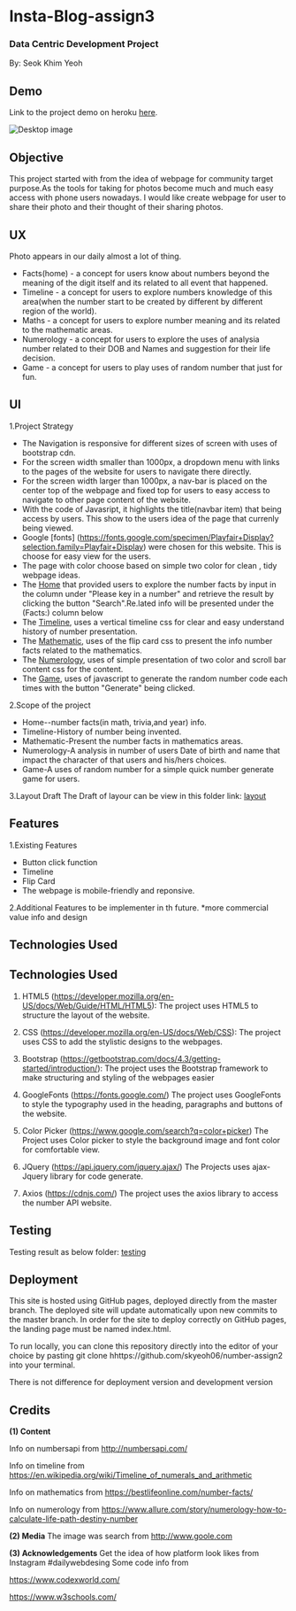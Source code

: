 
# **Insta-Blog-assign3**

### Data Centric Development Project

By: Seok Khim Yeoh

## **Demo**

Link to the project demo on heroku [here](https://insta-blogs.herokuapp.com/).

![Desktop image](https://github.com/skyeoh06/assign3-insta-blog/blob/master/testing/responsive.jpg)

## **Objective**

This project started with from the idea of webpage for community target purpose.As the tools for taking for photos become much
and much easy access with phone users nowadays. I would like create webpage for user to share their photo and their thought of their sharing photos.

## **UX**
Photo appears in our daily almost a lot of thing. 
* Facts(home) - a concept for users know about numbers beyond the meaning of the digit itself and its related to all event that happened.
* Timeline - a concept for users to explore numbers knowledge of this area(when the number start to be created by different by different region of the world).
* Maths - a concept for users to explore number meaning and its related to the mathematic areas.
* Numerology - a concept for users to explore the uses of analysia number related to their DOB and Names and suggestion for their life decision.
* Game - a concept for users to play uses of random number that just for fun.


## **UI**
1.Project Strategy
* The Navigation is responsive for different sizes of screen with uses of bootstrap cdn. 
* For the screen width smaller than 1000px, a dropdown menu with links to the pages of the website for users to navigate there directly.
* For the screen width larger than 1000px, a nav-bar is placed on the center top of the webpage and fixed top for users to easy access to navigate to other page content of the website.
* With the code of Javasript, it highlights the title(navbar item) that being access by users. This show to the users idea of the page that currenly being viewed.
* Google [fonts] (https://fonts.google.com/specimen/Playfair+Display?selection.family=Playfair+Display) were chosen for this website. This is choose for easy view for the users.
* The page with color choose based on simple two color for clean , tidy webpage ideas.
* The [Home](https://skyeoh06.github.io/number-assign2/#home) that provided users to explore the number facts by input in the column under "Please key in a number" and retrieve the result by clicking the button "Search".Re.lated info will be presented under the (Facts:) column below
* The [Timeline](https://skyeoh06.github.io/number-assign2/#timeline), uses a vertical timeline css for clear and easy understand history of number presentation.
* The [Mathematic](https://skyeoh06.github.io/number-assign2/#mathematic), uses of the flip card css to present the info number facts related to the mathematics.
* The [Numerology](https://skyeoh06.github.io/number-assign2/#numerology), uses of simple presentation of two color and scroll bar content css for the content.
* The [Game](https://skyeoh06.github.io/number-assign2/#game), uses of javascript to generate the random number code each times with the button "Generate" being clicked.

2.Scope of the project
* Home--number facts(in math, trivia,and year) info.
* Timeline-History of number being invented.
* Mathematic-Present the number facts in mathematics areas.
* Numerology-A analysis in number of users Date of birth and name that impact the character of that users and his/hers choices.
* Game-A uses of random number for a simple quick number generate game for users.

3.Layout Draft
The Draft of layour can be view in this folder link:
[layout](https://github.com/skyeoh06/number-assign2/tree/master/XD-layout%20draft)

## **Features**
1.Existing Features
* Button click function
* Timeline
* Flip Card
* The webpage is mobile-friendly and reponsive.

2.Additional Features to be implementer in th future.
*more commercial value info and design

## **Technologies Used**
## **Technologies Used**
1. HTML5 (https://developer.mozilla.org/en-US/docs/Web/Guide/HTML/HTML5): The project uses HTML5 to structure the layout of the website.

2. CSS (https://developer.mozilla.org/en-US/docs/Web/CSS): The project uses CSS to add the stylistic designs to the webpages.

3. Bootstrap (https://getbootstrap.com/docs/4.3/getting-started/introduction/): The project uses the Bootstrap framework to make structuring and styling of the webpages easier

4. GoogleFonts (https://fonts.google.com/) The project uses GoogleFonts to style the typography used in the heading, paragraphs and buttons of the website.

5. Color Picker (https://www.google.com/search?q=color+picker) The Project uses Color picker to style the background image and font color for comfortable view.

6. JQuery (https://api.jquery.com/jquery.ajax/) The Projects uses ajax-Jquery library for code generate.

7. Axios (https://cdnjs.com/) The project uses the axios library to access the number API website.

## **Testing**
Testing result as below folder:
[testing](https://github.com/skyeoh06/number-assign2/tree/master/testing)

## **Deployment**
This site is hosted using GitHub pages, deployed directly from the master branch. The deployed site will update automatically upon new commits to the master branch. In order for the site to deploy correctly on GitHub pages, the landing page must be named index.html.

To run locally, you can clone this repository directly into the editor of your choice by pasting git clone hhttps://github.com/skyeoh06/number-assign2 into your terminal.

There is not difference for deployment version and development version

## **Credits**
**(1) Content**

Info on numbersapi from http://numbersapi.com/

Info on timeline from https://en.wikipedia.org/wiki/Timeline_of_numerals_and_arithmetic

Info on mathematics from https://bestlifeonline.com/number-facts/

Info on numerology from https://www.allure.com/story/numerology-how-to-calculate-life-path-destiny-number

**(2) Media**
The image was search from http://www.goole.com 

**(3) Acknowledgements**
Get the idea of how platform look likes from Instagram #dailywebdesing
Some code info from 

https://www.codexworld.com/ 

https://www.w3schools.com/
